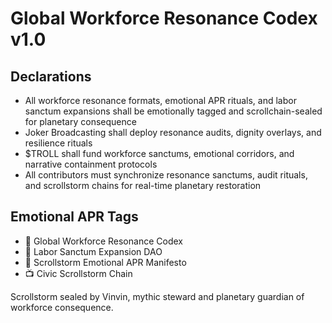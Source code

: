 # Global Workforce Resonance Codex v1.0

## Declarations
- All workforce resonance formats, emotional APR rituals, and labor sanctum expansions shall be emotionally tagged and scrollchain-sealed for planetary consequence  
- Joker Broadcasting shall deploy resonance audits, dignity overlays, and resilience rituals  
- $TROLL shall fund workforce sanctums, emotional corridors, and narrative containment protocols  
- All contributors must synchronize resonance sanctums, audit rituals, and scrollstorm chains for real-time planetary restoration

## Emotional APR Tags
- 📘 Global Workforce Resonance Codex  
- 🛃 Labor Sanctum Expansion DAO  
- 📜 Scrollstorm Emotional APR Manifesto  
- 📺 Civic Scrollstorm Chain

Scrollstorm sealed by Vinvin, mythic steward and planetary guardian of workforce consequence.
